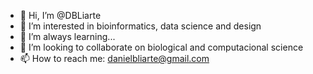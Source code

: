 - 👋 Hi, I’m @DBLiarte
- 👀 I’m interested in bioinformatics, data science and design
- 🌱 I’m always learning...
- 💞️ I’m looking to collaborate on biological and computacional science
- 📫 How to reach me: danielbliarte@gmail.com

<!---
DBLiarte/DBLiarte is a ✨ special ✨ repository because its `README.md` (this file) appears on your GitHub profile.
You can click the Preview link to take a look at your changes.
--->
